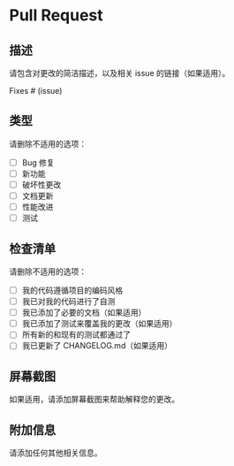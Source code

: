 # Pull Request

## 描述

请包含对更改的简洁描述，以及相关 issue 的链接（如果适用）。

Fixes # (issue)

## 类型

请删除不适用的选项：

- [ ] Bug 修复
- [ ] 新功能
- [ ] 破坏性更改
- [ ] 文档更新
- [ ] 性能改进
- [ ] 测试

## 检查清单

请删除不适用的选项：

- [ ] 我的代码遵循项目的编码风格
- [ ] 我已对我的代码进行了自测
- [ ] 我已添加了必要的文档（如果适用）
- [ ] 我已添加了测试来覆盖我的更改（如果适用）
- [ ] 所有新的和现有的测试都通过了
- [ ] 我已更新了 CHANGELOG.md（如果适用）

## 屏幕截图

如果适用，请添加屏幕截图来帮助解释您的更改。

## 附加信息

请添加任何其他相关信息。